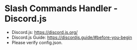 # Slash Commands Handler - Discord.js

- Discord.js: https://discord.js.org/
- Discord.js Guide: https://discordjs.guide/#before-you-begin
- Please verify config.json.
